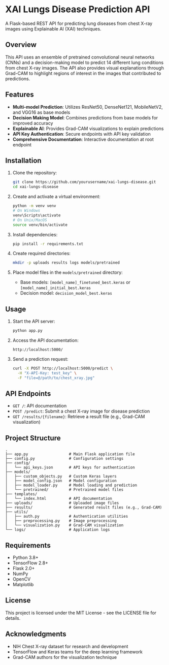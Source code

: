 # XAI Lungs Disease Prediction API

A Flask-based REST API for predicting lung diseases from chest X-ray images using Explainable AI (XAI) techniques.

## Overview

This API uses an ensemble of pretrained convolutional neural networks (CNNs) and a decision-making model to predict 14 different lung conditions from chest X-ray images. The API also provides visual explanations through Grad-CAM to highlight regions of interest in the images that contributed to predictions.

## Features

- **Multi-model Prediction**: Utilizes ResNet50, DenseNet121, MobileNetV2, and VGG16 as base models
- **Decision Making Model**: Combines predictions from base models for improved accuracy
- **Explainable AI**: Provides Grad-CAM visualizations to explain predictions
- **API Key Authentication**: Secure endpoints with API key validation
- **Comprehensive Documentation**: Interactive documentation at root endpoint

## Installation

1. Clone the repository:

   ```bash
   git clone https://github.com/yourusername/xai-lungs-disease.git
   cd xai-lungs-disease
   ```

2. Create and activate a virtual environment:

   ```bash
   python -m venv venv
   # On Windows
   venv\Scripts\activate
   # On Unix/MacOS
   source venv/bin/activate
   ```

3. Install dependencies:

   ```bash
   pip install -r requirements.txt
   ```

4. Create required directories:

   ```bash
   mkdir -p uploads results logs models/pretrained
   ```

5. Place model files in the `models/pretrained` directory:
   - Base models: `[model_name]_finetuned_best.keras` or `[model_name]_initial_best.keras`
   - Decision model: `decision_model_best.keras`

## Usage

1. Start the API server:

   ```bash
   python app.py
   ```

2. Access the API documentation:

   ```
   http://localhost:5000/
   ```

3. Send a prediction request:
   ```bash
   curl -X POST http://localhost:5000/predict \
     -H "X-API-Key: test_key" \
     -F "file=@/path/to/chest_xray.jpg"
   ```

## API Endpoints

- `GET /`: API documentation
- `POST /predict`: Submit a chest X-ray image for disease prediction
- `GET /results/{filename}`: Retrieve a result file (e.g., Grad-CAM visualization)

## Project Structure

```
.
├── app.py                  # Main Flask application file
├── config.py               # Configuration settings
├── config/
│   └── api_keys.json       # API keys for authentication
├── models/
│   ├── custom_objects.py   # Custom Keras layers
│   ├── model_config.json   # Model configuration
│   ├── model_loader.py     # Model loading and prediction
│   └── pretrained/         # Pretrained model files
├── templates/
│   └── index.html          # API documentation
├── uploads/                # Uploaded image files
├── results/                # Generated result files (e.g., Grad-CAM)
├── utils/
│   ├── auth.py             # Authentication utilities
│   ├── preprocessing.py    # Image preprocessing
│   └── visualization.py    # Grad-CAM visualization
└── logs/                   # Application logs
```

## Requirements

- Python 3.8+
- TensorFlow 2.8+
- Flask 2.0+
- NumPy
- OpenCV
- Matplotlib

## License

This project is licensed under the MIT License - see the LICENSE file for details.

## Acknowledgments

- NIH Chest X-ray dataset for research and development
- TensorFlow and Keras teams for the deep learning framework
- Grad-CAM authors for the visualization technique
